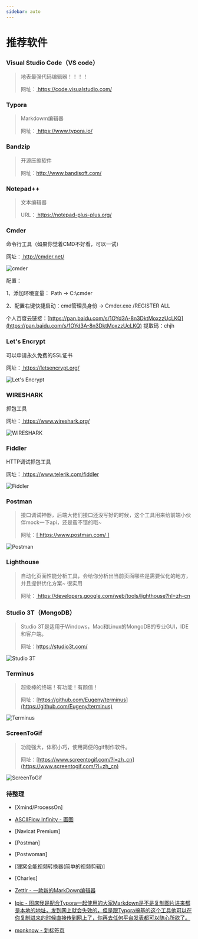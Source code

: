 ```yaml
---
sidebar: auto
---
```


# 推荐软件

###  Visual Studio Code（VS code）

> 地表最强代码编辑器！！！！
>
> 网址：[ https://code.visualstudio.com/ ]( https://code.visualstudio.com/ )

###  Typora 

> Markdowm编辑器
>
> 网址：[ https://www.typora.io/ ]( https://www.typora.io/ )

### Bandzip  

> 开源压缩软件
>
> 网址：[http://www.bandisoft.com/ ](http://www.bandisoft.com/ )

### Notepad++ 

> 文本编辑器
>
> URL：[ https://notepad-plus-plus.org/ ]( https://notepad-plus-plus.org/ )

### Cmder

命令行工具（如果你觉着CMD不好看，可以一试）

网址：[ http://cmder.net/ ]( http://cmder.net/ )

![cmder](/img/cmder.png)

配置：

1、添加环境变量： Path -> C:\cmder

2、配置右键快捷启动：cmd管理员身份 -> Cmder.exe /REGISTER ALL

个人百度云链接：[https://pan.baidu.com/s/1OYd3A-8n3DktMoxzzUcLKQ](https://pan.baidu.com/s/1OYd3A-8n3DktMoxzzUcLKQ) 提取码：chjh

### Let's Encrypt

可以申请永久免费的SSL证书

网址：[ https://letsencrypt.org/ ]( https://letsencrypt.org/ )

![Let's Encrypt](/img/Let'sEncrypt.png)

### WIRESHARK

抓包工具

网址：[ https://www.wireshark.org/ ]( https://www.wireshark.org/ )

![WIRESHARK](/img/WIRESHARK.png)

### Fiddler 

HTTP调试抓包工具

网址：[ https://www.telerik.com/fiddler ]( https://www.telerik.com/fiddler )

![Fiddler](/img/Fiddler.png)

### Postman

> 接口调试神器，后端大佬们接口还没写好的时候，这个工具用来给前端小伙伴mock一下api，还是蛮不错的哦~
>
> 网址：[[   https://www.postman.com/  ]]( https://www.postman.com/ )

![Postman](/img/Postman.png)

### Lighthouse

> 自动化页面性能分析工具，会给你分析出当前页面哪些是需要优化的地方，并且提供优化方案~ 很实用 
>
> 网址：[ https://developers.google.com/web/tools/lighthouse?hl=zh-cn ]( https://developers.google.com/web/tools/lighthouse?hl=zh-cn )

### Studio 3T（MongoDB）  

> Studio 3T是适用于Windows，Mac和Linux的MongoDB的专业GUI，IDE和客户端。
>
> 网址：[https://studio3t.com/ ](https://studio3t.com/ )

![Studio 3T](/img/Studio3T.png)

### Terminus  

> 超级棒的终端！有功能！有颜值！
>
> 网址：[https://github.com/Eugeny/terminus](https://github.com/Eugeny/terminus)

![Terminus](/img/termius.png)

### ScreenToGif

> 功能强大，体积小巧，使用简便的gif制作软件。
>
> 网址：[https://www.screentogif.com/?l=zh_cn](https://www.screentogif.com/?l=zh_cn)

![ScreenToGif](/img/ScreenToGif.png)

### 待整理

* [Xmind/ProcessOn]

* [ASCIIFlow Infinity - 画图](http://asciiflow.com/)

* [Navicat Premium]

* [Postman]

* [Postwoman]

* [狸窝全能视频转换器(简单的视频剪辑)]

* [Charles]

* [Zettlr - 一款新的MarkDown编辑器](#)

* [Ipic - 图床我是配合Typora一起使用的大家Markdown是不是复制图片进来都是本地的地址，发到网上就会失效的，但是跟Typora搞基的这个工具他可以在你复制进来的时候直接传到网上了，你再去任何平台发表都可以随心所欲了。]()

* [monknow - 新标签页](https://www.monknow.com/zh-CN)
